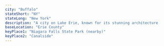 ```yaml
---
city: "Buffalo"
stateShort: "NY"
stateLong: "New York"
description: "A city on Lake Erie, known for its stunning architecture, revitalized waterfront, vibrant arts scene, and delicious wings."
baseLocation: "Erie County"
keyPlace1: "Niagara Falls State Park (nearby)"
keyPlace2: "Canalside"
---
```

